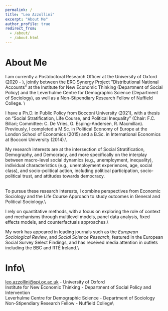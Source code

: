 ```yaml
---
permalink: /
title: "Leo Azzollini"
excerpt: "About Me"
author_profile: true
redirect_from: 
  - /about/
  - /about.html
---
```

About Me
======
I am currently a Postdoctoral Research Officer at the University of Oxford (2020 - ), jointly between the ERC Synergy Project "Distributional National Accounts" at the Institute for New Economic Thinking (Department of Social Policy) and the Leverhulme Centre for Demographic Science (Department of Sociology), as well as a Non-Stipendiary Research Fellow of Nuffield College. \

I have a Ph.D. in Public Policy from Bocconi University (2021), with a thesis on “Social Stratification, Life Course, and Political Inequality” (Chair: F.C. Billari; Committee: C. De Vries, G. Esping-Andersen, R. Macmillan). Previously, I completed a M.Sc. in Political Economy of Europe at the London School of Economics (2015) and a B.Sc. in International Economics at Bocconi University (2014).\

My research interests are at the intersection of Social Stratification, Demography, and Democracy, and more specifically on the interplay between macro-level social dynamics (e.g., unemployment, inequality), individual characteristics (e.g., unemployment experiences, age, social class), and socio-political action, including political participation, socio-political trust, and attitudes towards democracy.

\
To pursue these research interests, I combine perspectives from Economic Sociology and the Life Course Approach to study outcomes in General and Political Sociology.\

I rely on quantitative methods, with a focus on exploring the role of context and mechanisms through multilevel models, panel data analysis, fixed effects models, and counterfactuals approaches.\

My work has appeared in leading journals such as the _European Sociological Review_, and _Social Science Research_, featured in the European Social Survey Select Findings, and has received media attention in outlets including the BBC and RTÉ Ireland.\

Info\
======
leo.azzollini@spi.ox.ac.uk - University of Oxford\
Institute for New Economic Thinking - Department of Social Policy and Intervention\
Leverhulme Centre for Demographic Science - Department of Sociology\
Non-Stipendiary Research Fellow - Nuffield College\

